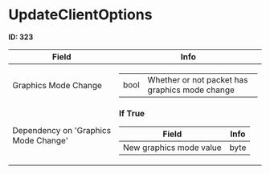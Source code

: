 # UpdateClientOptions

__ID: 323__



<table><thead><tr><th>Field</th><th>Info</th></tr></thead><tbody>
<tr><td>Graphics Mode Change</td><td><table><tbody><tr><td>bool</td><td>Whether or not packet has graphics mode change</td></tr></tbody></table></td></tr>
<tr><td>Dependency on 'Graphics Mode Change'</td><td><b>If True</b><br>
  <table><thead><tr><th>Field</th><th>Info</th></tr></thead><tbody>
  <tr><td>New graphics mode value</td><td>byte</td></tr>
  </tbody></table></td></tr>
</tbody></table>